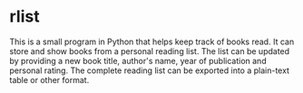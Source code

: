 # rlist
This is a small program in Python that helps keep track of books read. It can store and show books from a personal reading list. The list can be updated by providing a new book title, author's name, year of publication and personal rating. The complete reading list can be exported into a plain-text table or other format. 
